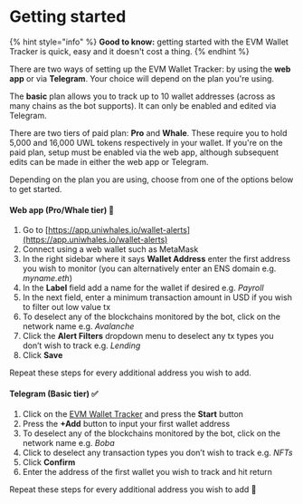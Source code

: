 # Getting started

{% hint style="info" %}
**Good to know:** getting started with the EVM Wallet Tracker is quick, easy and it doesn't cost a thing.
{% endhint %}

There are two ways of setting up the EVM Wallet Tracker: by using the **web app** or via **Telegram**. Your choice will depend on the plan you're using.

The **basic** plan allows you to track up to 10 wallet addresses (across as many chains as the bot supports). It can only be enabled and edited via Telegram.

There are two tiers of paid plan: **Pro** and **Whale**. These require you to hold 5,000 and 16,000 UWL tokens respectively in your wallet. If you're on the paid plan, setup must be enabled via the web app, although subsequent edits can be made in either the web app or Telegram.

Depending on the plan you are using, choose from one of the options below to get started.

#### **Web app (Pro/Whale tier) 🔑**

1. Go to [https://app.uniwhales.io/wallet-alerts](https://app.uniwhales.io/wallet-alerts)
2. Connect using a web wallet such as MetaMask
3. In the right sidebar where it says **Wallet Address** enter the first address you wish to monitor (you can alternatively enter an ENS domain e.g. _myname.eth_)
4. In the **Label** field add a name for the wallet if desired e.g. _Payroll_
5. In the next field, enter a minimum transaction amount in USD if you wish to filter out low value tx
6. To deselect any of the blockchains monitored by the bot, click on the network name e.g. _Avalanche_
7. Click the **Alert Filters** dropdown menu to deselect any tx types you don’t wish to track e.g. _Lending_
8. Click **Save**

Repeat these steps for every additional address you wish to add.

#### Telegram (Basic tier) ✅

1. Click on the [EVM Wallet Tracker](https://t.me/evmtrackerbot) and press the **Start** button
2. Press the **+Add** button to input your first wallet address
3. To deselect any of the blockchains monitored by the bot, click on the network name e.g. _Boba_
4. Click to deselect any transaction types you don’t wish to track e.g. _NFTs_
5. Click **Confirm**
6. Enter the address of the first wallet you wish to track and hit return

Repeat these steps for every additional address you wish to add 👏
